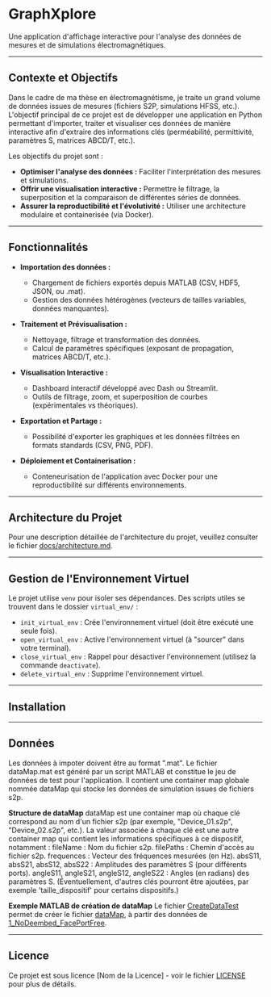 # GraphXplore

Une application d'affichage interactive pour l'analyse des données de mesures et de simulations électromagnétiques.

---

## Contexte et Objectifs

Dans le cadre de ma thèse en électromagnétisme, je traite un grand volume de données issues de mesures (fichiers S2P, simulations HFSS, etc.). L'objectif principal de ce projet est de développer une application en Python permettant d'importer, traiter et visualiser ces données de manière interactive afin d'extraire des informations clés (perméabilité, permittivité, paramètres S, matrices ABCD/T, etc.).

Les objectifs du projet sont :
- **Optimiser l'analyse des données :** Faciliter l'interprétation des mesures et simulations.
- **Offrir une visualisation interactive :** Permettre le filtrage, la superposition et la comparaison de différentes séries de données.
- **Assurer la reproductibilité et l'évolutivité :** Utiliser une architecture modulaire et containerisée (via Docker).

---

## Fonctionnalités

- **Importation des données :**
  - Chargement de fichiers exportés depuis MATLAB (CSV, HDF5, JSON, ou .mat).
  - Gestion des données hétérogènes (vecteurs de tailles variables, données manquantes).

- **Traitement et Prévisualisation :**
  - Nettoyage, filtrage et transformation des données.
  - Calcul de paramètres spécifiques (exposant de propagation, matrices ABCD/T, etc.).

- **Visualisation Interactive :**
  - Dashboard interactif développé avec Dash ou Streamlit.
  - Outils de filtrage, zoom, et superposition de courbes (expérimentales vs théoriques).

- **Exportation et Partage :**
  - Possibilité d'exporter les graphiques et les données filtrées en formats standards (CSV, PNG, PDF).

- **Déploiement et Containerisation :**
  - Conteneurisation de l'application avec Docker pour une reproductibilité sur différents environnements.

---

## Architecture du Projet

Pour une description détaillée de l'architecture du projet, veuillez consulter le fichier [docs/architecture.md](docs/architecture.md).

---

## Gestion de l'Environnement Virtuel

Le projet utilise `venv` pour isoler ses dépendances. Des scripts utiles se trouvent dans le dossier `virtual_env/` :

- `init_virtual_env` : Crée l'environnement virtuel (doit être exécuté une seule fois).
- `open_virtual_env` : Active l'environnement virtuel (à "sourcer" dans votre terminal).
- `close_virtual_env` : Rappel pour désactiver l'environnement (utilisez la commande `deactivate`).
- `delete_virtual_env` : Supprime l'environnement virtuel.

---

## Installation

---

## Données
Les données à impoter doivent être au format ".mat".
Le fichier dataMap.mat est généré par un script MATLAB et constitue le jeu de données de test pour l'application. Il contient une container map globale nommée dataMap qui stocke les données de simulation issues de fichiers s2p.

**Structure de dataMap**
dataMap est une container map où chaque clé correspond au nom d'un fichier s2p (par exemple, "Device_01.s2p", "Device_02.s2p", etc.).
La valeur associée à chaque clé est une autre container map qui contient les informations spécifiques à ce dispositif, notamment :
fileName : Nom du fichier s2p.
filePaths : Chemin d'accès au fichier s2p.
frequences : Vecteur des fréquences mesurées (en Hz).
absS11, absS21, absS12, absS22 : Amplitudes des paramètres S (pour différents ports).
angleS11, angleS21, angleS12, angleS22 : Angles (en radians) des paramètres S.
(Éventuellement, d'autres clés pourront être ajoutées, par exemple 'taille_dispositif' pour certains dispositifs.)

**Exemple MATLAB de création de dataMap**
Le fichier [CreateDataTest](tests/test_datas/CreateDataTest.m) permet de créer le fichier [dataMap](tests/test_datas/dataMap.mat), à partir des données de [1_NoDeembed_FacePortFree](tests/test_datas/1_NoDeembed_FacePortFree).

---
## Licence

Ce projet est sous licence [Nom de la Licence] - voir le fichier [LICENSE](LICENSE) pour plus de détails.